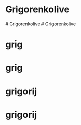 # Grigorenkolive
#   G r i g o r e n k o l i v e  
 # Grigorenkolive
# grig
# grig
# grigorij
# grigorij
